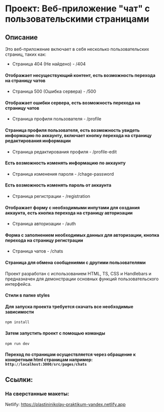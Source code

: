 # Проект: Веб-приложение "чат" с пользовательскими страницами

## Описание

Это веб-приложение включает в себя несколько пользовательских страниц, таких как:
- Страница 404 (Не найдено) - /404
#### Отображает несуществующий контент, есть возможность перехода на страницу чатов
- Страница 500 (Ошибка сервера) - /500
#### Отображает ошибки сервера, есть возможность перехода на страницу чатов
- Страница профиля пользователя - /profile
#### Страница профиля пользователя, есть возможность увидеть информацию по аккаунту, включает кнопку перехода на страницу редактирования информации
- Страница редактирования профиля - /profile-edit
#### Есть возможность изменять информацию по аккаунту
- Страница изменения пароля - /chage-password
#### Есть возможность изменять пароль от аккаунта
- Страница регистрации - /registration
#### Отображает форму с необходимыми инпутами для создания аккаунта, есть кнопка перехода на страницу авторизации
- Страница авторизации - /auth
#### Форма с заполнением необходимых данных для авторизации, кнопка перехода на страницу регистрации
- Страница чатов - /chats
#### Страница для обмена сообщениями с другими пользователями

Проект разработан с использованием HTML, TS, CSS и Handlebars и предназначен для демонстрации основных функций пользовательского интерфейса.

#### Стили в папке styles

#### Для запуска проекта требуется скачать все необходимые зависимости
```npm install```
#### Затем запустить проект с помощью команды
```npm run dev```
#### Переход по страницам осуществляется через обращение к конкретным html страницам например: `http://localhost:3000/src/pages/chats`

## Ссылки:

### На сверстанные макеты:

Netlify: https://plastininikolay-praktikum-yandex.netlify.app
